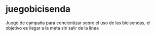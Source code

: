# juegobicisenda
Juego de campaña para concientizar sobre el uso de las bicisendas, el objetivo es llegar a la meta sin salir de la linea
